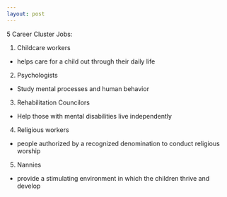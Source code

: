 ```yaml
---
layout: post
---
```



 5 Career Cluster Jobs:

1. Childcare workers 
  * helps care for a child out through their daily life
2. Psychologists
  * Study mental processes and human behavior
3. Rehabilitation Councilors 
  * Help those with mental disabilities live independently 
4. Religious workers
  *  people authorized by a recognized denomination to conduct religious worship
5. Nannies
  *  provide a stimulating environment in which the children thrive and develop


